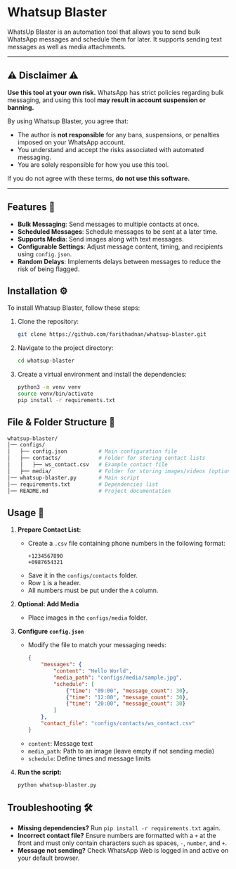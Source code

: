 # Whatsup Blaster 

WhatsUp Blaster is an automation tool that allows you to send bulk WhatsApp messages and schedule them for later. It supports sending text messages as well as media attachments.

---

 ## ⚠️ Disclaimer ⚠️

**Use this tool at your own risk.** WhatsApp has strict policies regarding bulk messaging, and using this tool **may result in account suspension or banning.**

By using Whatsup Blaster, you agree that:

- The author is **not responsible** for any bans, suspensions, or penalties imposed on your WhatsApp account.
- You understand and accept the risks associated with automated messaging.
- You are solely responsible for how you use this tool.

If you do not agree with these terms, **do not use this software.**

---

## Features 🌟

- **Bulk Messaging**: Send messages to multiple contacts at once.
- **Scheduled Messages**: Schedule messages to be sent at a later time.
- **Supports Media**: Send images along with text messages.
- **Configurable Settings**: Adjust message content, timing, and recipients using `config.json`.
- **Random Delays**: Implements delays between messages to reduce the risk of being flagged.

## Installation ⚙️ 

To install Whatsup Blaster, follow these steps:

1. Clone the repository:
    ```bash
    git clone https://github.com/farithadnan/whatsup-blaster.git
    ```
2. Navigate to the project directory:
    ```bash
    cd whatsup-blaster
    ```
3. Create a virtual environment and install the dependencies:
    ```bash
    python3 -m venv venv
    source venv/bin/activate
    pip install -r requirements.txt
    ```

## File & Folder Structure 📁
```bash
whatsup-blaster/
│── configs/
│   ├── config.json          # Main configuration file
│   ├── contacts/            # Folder for storing contact lists
│   │   ├── ws_contact.csv   # Example contact file
│   ├── media/               # Folder for storing images/videos (optional)
│── whatsup-blaster.py       # Main script
│── requirements.txt         # Dependencies list
│── README.md                # Project documentation

```

## Usage 📖

1. **Prepare Contact List:**  
   - Create a `.csv` file containing phone numbers in the following format:
     ```
     +1234567890
     +0987654321
     ```
   - Save it in the `configs/contacts` folder.
   - Row `1` is a header.
   - All numbers must be put under the `A` column.

2. **Optional: Add Media**  
   - Place images in the `configs/media` folder.

3. **Configure `config.json`**  
   - Modify the file to match your messaging needs:
     ```json
     {
         "messages": {
             "content": "Hello World",
             "media_path": "configs/media/sample.jpg",
             "schedule": [
                 {"time": "09:00", "message_count": 30},
                 {"time": "12:00", "message_count": 30},
                 {"time": "20:00", "message_count": 30}
             ]
         },
         "contact_file": "configs/contacts/ws_contact.csv"
     }
     ```
   - `content`: Message text  
   - `media_path`: Path to an image (leave empty if not sending media)  
   - `schedule`: Define times and message limits  

4. **Run the script:**  
   ```bash
   python whatsup-blaster.py
   ```

## Troubleshooting 🛠

- **Missing dependencies?** Run `pip install -r requirements.txt` again.
- **Incorrect contact file?** Ensure numbers are formatted with a `+` at the front and must only contain characters such as spaces, `-`, `number`, and `+`.
- **Message not sending?** Check WhatsApp Web is logged in and active on your default browser.
